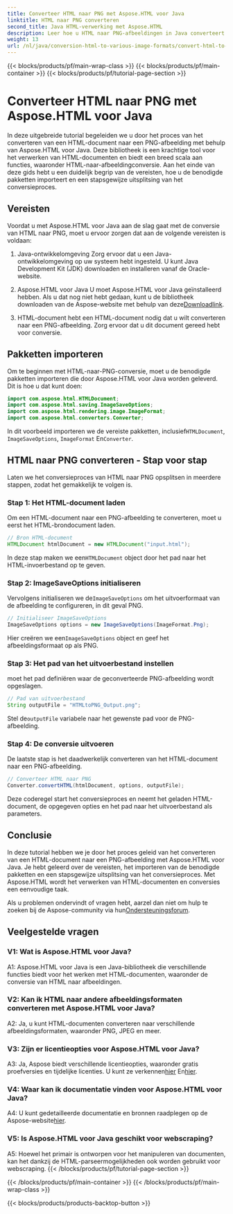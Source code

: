 ```yaml
---
title: Converteer HTML naar PNG met Aspose.HTML voor Java
linktitle: HTML naar PNG converteren
second_title: Java HTML-verwerking met Aspose.HTML
description: Leer hoe u HTML naar PNG-afbeeldingen in Java converteert met Aspose.HTML. Een uitgebreide gids met stapsgewijze instructies.
weight: 13
url: /nl/java/conversion-html-to-various-image-formats/convert-html-to-png/
---
```


{{< blocks/products/pf/main-wrap-class >}}
{{< blocks/products/pf/main-container >}}
{{< blocks/products/pf/tutorial-page-section >}}

# Converteer HTML naar PNG met Aspose.HTML voor Java

In deze uitgebreide tutorial begeleiden we u door het proces van het converteren van een HTML-document naar een PNG-afbeelding met behulp van Aspose.HTML voor Java. Deze bibliotheek is een krachtige tool voor het verwerken van HTML-documenten en biedt een breed scala aan functies, waaronder HTML-naar-afbeeldingconversie. Aan het einde van deze gids hebt u een duidelijk begrip van de vereisten, hoe u de benodigde pakketten importeert en een stapsgewijze uitsplitsing van het conversieproces.

## Vereisten

Voordat u met Aspose.HTML voor Java aan de slag gaat met de conversie van HTML naar PNG, moet u ervoor zorgen dat aan de volgende vereisten is voldaan:

1. Java-ontwikkelomgeving
Zorg ervoor dat u een Java-ontwikkelomgeving op uw systeem hebt ingesteld. U kunt Java Development Kit (JDK) downloaden en installeren vanaf de Oracle-website.

2. Aspose.HTML voor Java
 U moet Aspose.HTML voor Java geïnstalleerd hebben. Als u dat nog niet hebt gedaan, kunt u de bibliotheek downloaden van de Aspose-website met behulp van deze[Downloadlink](https://releases.aspose.com/html/java/).

3. HTML-document
hebt een HTML-document nodig dat u wilt converteren naar een PNG-afbeelding. Zorg ervoor dat u dit document gereed hebt voor conversie.

## Pakketten importeren

Om te beginnen met HTML-naar-PNG-conversie, moet u de benodigde pakketten importeren die door Aspose.HTML voor Java worden geleverd. Dit is hoe u dat kunt doen:

```java
import com.aspose.html.HTMLDocument;
import com.aspose.html.saving.ImageSaveOptions;
import com.aspose.html.rendering.image.ImageFormat;
import com.aspose.html.converters.Converter;
```

 In dit voorbeeld importeren we de vereiste pakketten, inclusief`HTMLDocument`, `ImageSaveOptions`, `ImageFormat` En`Converter`.

## HTML naar PNG converteren - Stap voor stap

Laten we het conversieproces van HTML naar PNG opsplitsen in meerdere stappen, zodat het gemakkelijk te volgen is.

### Stap 1: Het HTML-document laden

Om een HTML-document naar een PNG-afbeelding te converteren, moet u eerst het HTML-brondocument laden.

```java
// Bron HTML-document
HTMLDocument htmlDocument = new HTMLDocument("input.html");
```

 In deze stap maken we een`HTMLDocument` object door het pad naar het HTML-invoerbestand op te geven.

### Stap 2: ImageSaveOptions initialiseren

 Vervolgens initialiseren we de`ImageSaveOptions` om het uitvoerformaat van de afbeelding te configureren, in dit geval PNG.

```java
// Initialiseer ImageSaveOptions
ImageSaveOptions options = new ImageSaveOptions(ImageFormat.Png);
```

 Hier creëren we een`ImageSaveOptions` object en geef het afbeeldingsformaat op als PNG.

### Stap 3: Het pad van het uitvoerbestand instellen

moet het pad definiëren waar de geconverteerde PNG-afbeelding wordt opgeslagen.

```java
// Pad van uitvoerbestand
String outputFile = "HTMLtoPNG_Output.png";
```

 Stel de`outputFile` variabele naar het gewenste pad voor de PNG-afbeelding.

### Stap 4: De conversie uitvoeren

De laatste stap is het daadwerkelijk converteren van het HTML-document naar een PNG-afbeelding.

```java
// Converteer HTML naar PNG
Converter.convertHTML(htmlDocument, options, outputFile);
```

Deze coderegel start het conversieproces en neemt het geladen HTML-document, de opgegeven opties en het pad naar het uitvoerbestand als parameters.

## Conclusie

In deze tutorial hebben we je door het proces geleid van het converteren van een HTML-document naar een PNG-afbeelding met Aspose.HTML voor Java. Je hebt geleerd over de vereisten, het importeren van de benodigde pakketten en een stapsgewijze uitsplitsing van het conversieproces. Met Aspose.HTML wordt het verwerken van HTML-documenten en conversies een eenvoudige taak.

 Als u problemen ondervindt of vragen hebt, aarzel dan niet om hulp te zoeken bij de Aspose-community via hun[Ondersteuningsforum](https://forum.aspose.com/).

## Veelgestelde vragen

### V1: Wat is Aspose.HTML voor Java?

A1: Aspose.HTML voor Java is een Java-bibliotheek die verschillende functies biedt voor het werken met HTML-documenten, waaronder de conversie van HTML naar afbeeldingen.

### V2: Kan ik HTML naar andere afbeeldingsformaten converteren met Aspose.HTML voor Java?

A2: Ja, u kunt HTML-documenten converteren naar verschillende afbeeldingsformaten, waaronder PNG, JPEG en meer.

### V3: Zijn er licentieopties voor Aspose.HTML voor Java?

 A3: Ja, Aspose biedt verschillende licentieopties, waaronder gratis proefversies en tijdelijke licenties. U kunt ze verkennen[hier](https://purchase.aspose.com/buy) En[hier](https://purchase.aspose.com/temporary-license/).

### V4: Waar kan ik documentatie vinden voor Aspose.HTML voor Java?

 A4: U kunt gedetailleerde documentatie en bronnen raadplegen op de Aspose-website[hier](https://reference.aspose.com/html/java/).

### V5: Is Aspose.HTML voor Java geschikt voor webscraping?

A5: Hoewel het primair is ontworpen voor het manipuleren van documenten, kan het dankzij de HTML-parseermogelijkheden ook worden gebruikt voor webscraping.
{{< /blocks/products/pf/tutorial-page-section >}}

{{< /blocks/products/pf/main-container >}}
{{< /blocks/products/pf/main-wrap-class >}}

{{< blocks/products/products-backtop-button >}}
